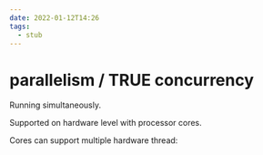 ```yaml
---
date: 2022-01-12T14:26
tags: 
  - stub
---
```


# parallelism / TRUE concurrency

Running simultaneously.

Supported on hardware level with processor cores.

Cores can support multiple hardware thread: <a5b950b6>
